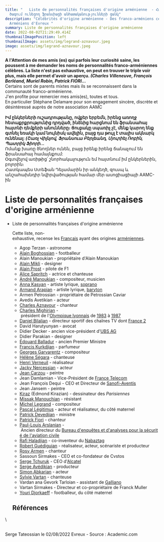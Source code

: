 ```yaml
---
title: "   Liste de personnalités françaises d'origine arménienne  - Հայկական
  ծագում ունեցող ֆրանսիացի անհատականությունների ցանկ"
description: "Célébrités d'origine arménienne - Des franco-arméniens célèbres -
  Arméniens d'Evreux "
summary: Liste de personnalités françaises d'origine arménienne
date: 2022-08-02T21:29:49.414Z
thumbnailImagePosition: left
thumbnailImage: assets/img/legrand-aznavour.jpeg
image: assets/img/legrand-aznavour.jpeg
---
```

**A l'Attention de mes amis (es) qui parfois leur curiosité saine, les poussent à me demander les noms de personnalités franco-arméniennes célèbres. La liste n'est pas exhaustive, on peut en trouver le triple voir plus, mais elle permet d'avoir un aperçu. *(Charles Villeneuve, François Berléand, Muriel Robin, Patrick FIORI...***\
Certains sont de parents mixtes mais ils se reconnaissent dans la communauté franco-arménienne. \
J'en profite pour remercier mes amis(es), toutes et tous. \
En particulier Stéphane Delamare pour son engagement sincère, discrète et désintéressé auprès de notre association AAMC \
\
**Իմ ընկերների ուշադրությանը, ովքեր երբեմն, իրենց առողջ հետաքրքրությունից դրդված, ինձնից հարցնում են ֆրանսահայ հայտնի դեմքերի անունները։ Ցուցակը սպառիչ չէ, մենք կարող ենք գտնել եռակի կամ նույնիսկ ավելին, բայց դա թույլ է տալիս ակնարկ ունենալ: *(Շառլ Վիլնյով, Ֆրանսուա Բերլեանդ, Մյուրիել Ռոբին, Պատրիկ Ֆիորի...***\
Ոմանք խառը ծնողներ ունեն, բայց իրենք իրենց ճանաչում են ֆրանսահայ համայնքում: \
Օգտվելով առիթից՝ շնորհակալություն եմ հայտնում իմ ընկերներին, բոլորին։ \
Հատկապես Ստեֆան Դելամարին իր անկեղծ, զուսպ և անշահախնդիր նվիրվածության համար մեր ասոցիացիայի AAMC-ին

<!--StartFragment-->

# Liste de personnalités françaises d'origine arménienne [](https://fr-academic.com/dic.nsf/frwiki/2019820#)

* Liste de personnalités françaises d'origine arménienne

  Cette liste, non-exhaustive, recense les [Français](https://fr-academic.com/dic.nsf/frwiki/611338) ayant des origines [arméniennes](https://fr-academic.com/dic.nsf/frwiki/131467).

  * Agop Terzan - astronome
  * [Alain Boghossian](https://fr-academic.com/dic.nsf/frwiki/69551) - footballeur
  * Alain Manoukian - propriétaire d'Alain Manoukian
  * [Alain Mikli](https://fr-academic.com/dic.nsf/frwiki/70122) - designer
  * [Alain Prost](https://fr-academic.com/dic.nsf/frwiki/70207) - pilote de F1
  * [Alice Sapritch](https://fr-academic.com/dic.nsf/frwiki/82677) - actrice et chanteuse
  * [André Manoukian](https://fr-academic.com/dic.nsf/frwiki/100435) - compositeur, musicien
  * [Anna Kasyan](https://fr-academic.com/dic.nsf/frwiki/108385) - artiste lyrique, [soprano](https://fr-academic.com/dic.nsf/frwiki/1556830)
  * [Armand Arapian](https://fr-academic.com/dic.nsf/frwiki/1827171) - artiste lyrique, [baryton](https://fr-academic.com/dic.nsf/frwiki/185355)
  * Armen Petrossian - propriétaire de Petrossian Caviar
  * Avedis Avetikian - acteur
  * [Charles Aznavour](https://fr-academic.com/dic.nsf/frwiki/339450) - chanteur
  * [Charles Mighirian](https://fr-academic.com/dic.nsf/frwiki/341775) - président de l'[Olympique lyonnais](https://fr-academic.com/dic.nsf/frwiki/1260502) de [1983](https://fr-academic.com/dic.nsf/frwiki/16026) à [1987](https://fr-academic.com/dic.nsf/frwiki/16174)
  * [Daniel Bilalian](https://fr-academic.com/dic.nsf/frwiki/488442) - directeur sportif des chaînes TV dont [France 2](https://fr-academic.com/dic.nsf/frwiki/611341)
  * David Harutyunyan - avocat
  * Didier Decker - ancien vice-président d'[UBS AG](https://fr-academic.com/dic.nsf/frwiki/1672579)
  * Didier Parakian - designer
  * [Édouard Balladur](https://fr-academic.com/dic.nsf/frwiki/565138) - ancien Premier Ministre
  * [Francis Kurkdjian](https://fr-academic.com/dic.nsf/frwiki/1936632) - parfumeur
  * [Georges Garvarentz](https://fr-academic.com/dic.nsf/frwiki/699324) - compositeur
  * [Hélène Ségara](https://fr-academic.com/dic.nsf/frwiki/767350) - chanteuse
  * [Henri Verneuil](https://fr-academic.com/dic.nsf/frwiki/771514) - réalisateur
  * [Jacky Nercessian](https://fr-academic.com/dic.nsf/frwiki/839457) - acteur
  * [Jean Carzou](https://fr-academic.com/dic.nsf/frwiki/863415) - peintre
  * Jean Damlamian - Vice-Président de [France Telecom](https://fr-academic.com/dic.nsf/frwiki/648623)
  * Jean François Dequi - CEO et Directeur de [Sanofi-Aventis](https://fr-academic.com/dic.nsf/frwiki/1509988)
  * Jean Jansem - peintre
  * [Kiraz](https://fr-academic.com/dic.nsf/frwiki/1918107) (Edmond Kirazian) - dessinateur des *Parisiennes*
  * [Missak Manouchian](https://fr-academic.com/dic.nsf/frwiki/1172060) - résistant
  * [Michel Legrand](https://fr-academic.com/dic.nsf/frwiki/1157787) - compositeur
  * [Pascal Légitimus](https://fr-academic.com/dic.nsf/frwiki/1300604) - acteur et réalisateur, du côté maternel
  * [Patrick Devedjian](https://fr-academic.com/dic.nsf/frwiki/1303650) - ministre
  * [Patrick Fiori](https://fr-academic.com/dic.nsf/frwiki/1303695) - chanteur
  * [Paul-Louis Arslanian](https://fr-academic.com/dic.nsf/frwiki/2076239) - Ancien directeur du [Bureau d'enquêtes et d'analyses pour la sécurité de l'aviation civile](https://fr-academic.com/dic.nsf/frwiki/248872)
  * [Rafi Haladjian](https://fr-academic.com/dic.nsf/frwiki/1405751) - co-inventeur du [Nabaztag](https://fr-academic.com/dic.nsf/frwiki/1216486)
  * [Robert Guédiguian](https://fr-academic.com/dic.nsf/frwiki/1440753) - réalisateur, acteur, scénariste et producteur
  * [Rosy Armen](https://fr-academic.com/dic.nsf/frwiki/1452253) - chanteur
  * Sassoun Sirmakes - CEO et co-fondateur de Cvstos
  * [Serge Tchuruk](https://fr-academic.com/dic.nsf/frwiki/1528880) - CEO d'[Alcatel](https://fr-academic.com/dic.nsf/frwiki/74251)
  * [Serge Avédikian](https://fr-academic.com/dic.nsf/frwiki/1528476) - producteur
  * [Simon Abkarian](https://fr-academic.com/dic.nsf/frwiki/1541776) - acteur
  * [Sylvie Vartan](https://fr-academic.com/dic.nsf/frwiki/1587747) - chanteuse
  * Vardan ana Gevork Tarloian - assistant de [Galliano](https://fr-academic.com/dic.nsf/frwiki/679272)
  * Vartan Sirmakes - Directeur et co-propriétaire de Franck Muller
  * [Youri Djorkaeff](https://fr-academic.com/dic.nsf/frwiki/1751282) - footballeur, du côté maternel

  ## Références

<!--EndFragment-->\

\
Serge Tateossian le 02/08/2022 Evreux - Source : Academic.com